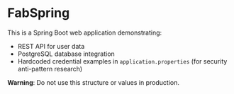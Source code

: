 # FabSpring

This is a Spring Boot web application demonstrating:

- REST API for user data
- PostgreSQL database integration
- Hardcoded credential examples in `application.properties` (for security anti-pattern research)

**Warning**: Do not use this structure or values in production.
